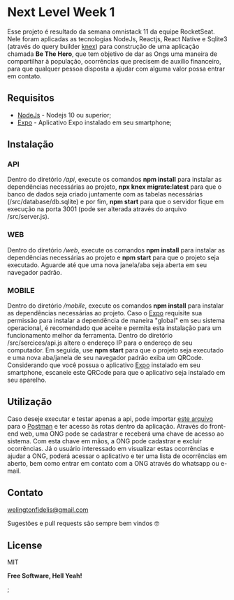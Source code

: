 # Next Level Week 1

Esse projeto é resultado da semana omnistack 11 da equipe RocketSeat. Nele foram aplicadas as tecnologias NodeJs, Reactjs, React Native e Sqlite3 (através do query builder [knex]) para construção de uma aplicação chamada **Be The Hero**, que tem objetivo de dar as Ongs uma maneira de compartilhar à população, ocorrências que precisem de auxílio financeiro, para que qualquer pessoa disposta a ajudar com alguma valor possa entrar em contato.

## Requisitos

* [NodeJs] - Nodejs 10 ou superior;
* [Expo] - Aplicativo Expo instalado em seu smartphone;

## Instalação

### API
Dentro do diretório */api*, execute os comandos **npm install** para instalar as dependências necessárias ao projeto, **npx knex migrate:latest** para que o banco de dados seja criado juntamente com as tabelas necessárias (/src/database/db.sqlite) e por fim, **npm start** para que o servidor fique em execução na porta 3001 (pode ser alterada através do arquivo /src/server.js).

### WEB
Dentro do diretório */web*, execute os comandos **npm install** para instalar as dependências necessárias ao projeto e **npm start** para que o projeto seja executado. Aguarde até que uma nova janela/aba seja aberta em seu navegador padrão.

### MOBILE
Dentro do diretório */mobile*, execute os comandos **npm install** para instalar as dependências necessárias ao projeto. Caso o [Expo] requisite sua permissão para instalar a dependência de maneira "global" em seu sistema operacional, é recomendado que aceite e permita esta instalação para um funcionamento melhor da ferramenta. Dentro do diretório /src/sercices/api.js altere o endereço IP para o endereço de seu computador. Em seguida, use **npm start** para que o projeto seja executado e uma nova aba/janela de seu navegador padrão exiba um QRCode. Considerando que você possua o aplicativo [Expo] instalado em seu smartphone, escaneie este QRCode para que o aplicativo seja instalado em seu aparelho.

## Utilização
Caso deseje executar e testar apenas a api, pode importar [este arquivo] para o [Postman] e ter acesso às rotas dentro da aplicação.
Através do front-end web, uma ONG pode se cadastrar e receberá uma chave de acesso ao sistema. Com esta chave em mãos, a ONG pode cadastrar e excluir ocorrências.
Já o usuário interessado em visualizar estas ocorrências e ajudar a ONG, poderá acessar o aplicativo e ter uma lista de ocorrências em aberto, bem como entrar em contato com a ONG através do whatsapp ou e-mail.

## Contato
welingtonfidelis@gmail.com

Sugestões e pull requests são sempre bem vindos 🤓

License
----

MIT

**Free Software, Hell Yeah!**

[//]: # (These are reference links used in the body of this note and get stripped out when the markdown processor does its job. There is no need to format nicely because it shouldn't be seen. Thanks SO - http://stackoverflow.com/questions/4823468/store-comments-in-markdown-syntax)

[Expo]: <https://expo.io/>
[NodeJs]: <https://nodejs.org/en/>
[knex]: <http://knexjs.org/>
[Sequelize]: <https://sequelize.org/>
[Postman]: <https://www.postman.com/downloads/>
[este arquivo]: <https://drive.google.com/file/d/1VT0OlosTLE5QMyiBnwiQ87d-85DJ4VxJ/view?usp=sharing>
;
